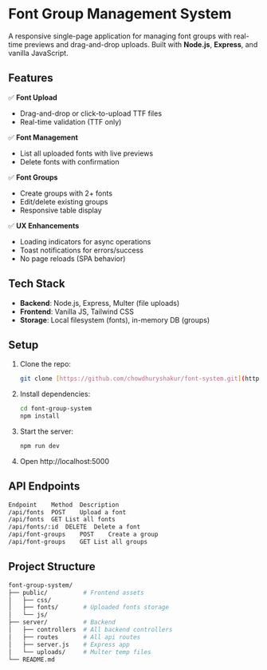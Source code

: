 # Font Group Management System  

A responsive single-page application for managing font groups with real-time previews and drag-and-drop uploads. Built with **Node.js**, **Express**, and vanilla JavaScript.  

## Features  
✅ **Font Upload**  
- Drag-and-drop or click-to-upload TTF files  
- Real-time validation (TTF only)  

✅ **Font Management**  
- List all uploaded fonts with live previews  
- Delete fonts with confirmation  

✅ **Font Groups**  
- Create groups with 2+ fonts  
- Edit/delete existing groups  
- Responsive table display  

✅ **UX Enhancements**  
- Loading indicators for async operations  
- Toast notifications for errors/success  
- No page reloads (SPA behavior)  

## Tech Stack  
- **Backend**: Node.js, Express, Multer (file uploads)  
- **Frontend**: Vanilla JS, Tailwind CSS  
- **Storage**: Local filesystem (fonts), in-memory DB (groups)  

## Setup  
1. Clone the repo:
   ```bash
   git clone [https://github.com/chowdhuryshakur/font-system.git](https://github.com/chowdhuryshakur/font-system.git)
   ```
3. Install dependencies:
   ```bash
   cd font-group-system
   npm install
   ```
5. Start the server:
   ```bash
   npm run dev
   ```
7. Open http://localhost:5000

## API Endpoints
```bash
Endpoint	Method	Description
/api/fonts	POST	Upload a font
/api/fonts	GET	List all fonts
/api/fonts/:id	DELETE	Delete a font
/api/font-groups	POST	Create a group
/api/font-groups	GET	List all groups
```

## Project Structure
```bash
font-group-system/
├── public/          # Frontend assets
│   ├── css/
│   ├── fonts/       # Uploaded fonts storage
│   └── js/
├── server/          # Backend
│   ├── controllers  # All backend controllers
│   ├── routes       # All api routes
│   ├── server.js    # Express app
│   └── uploads/     # Multer temp files
└── README.md
```
